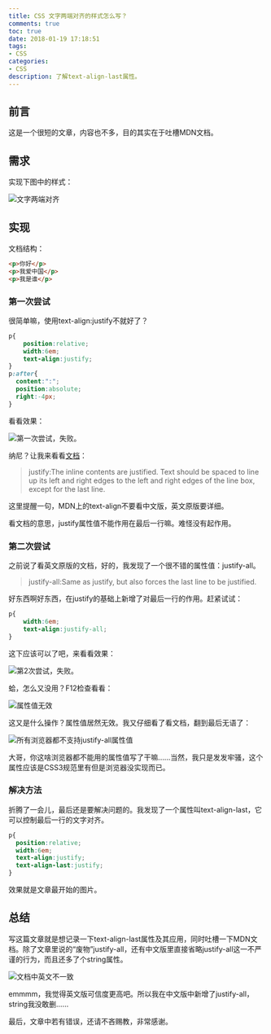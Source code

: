```yaml
---
title: CSS 文字两端对齐的样式怎么写？
comments: true
toc: true
date: 2018-01-19 17:18:51
tags:
- CSS
categories:
- CSS
description: 了解text-align-last属性。
---
```

## 前言
这是一个很短的文章，内容也不多，目的其实在于吐槽MDN文档。
## 需求
实现下图中的样式：  

![文字两端对齐](http://ox34ivs2j.bkt.clouddn.com//hexo/%E9%9C%80%E6%B1%82.png)

## 实现
文档结构：
```html
<p>你好</p>
<p>我爱中国</p>
<p>我是谁</p>
```
### 第一次尝试

很简单嘛，使用text-align:justify不就好了？
```css
p{
    position:relative;
    width:6em;
    text-align:justify;
}
p:after{
  content:":";
  position:absolute;
  right:-4px;
}
```
看看效果：

![第一次尝试，失败。](http://ox34ivs2j.bkt.clouddn.com//hexo/%E5%A4%B1%E8%B4%A5.png)

纳尼？让我来看看[文档](https://developer.mozilla.org/zh-CN/docs/Web/CSS/text-align)：
> justify:The inline contents are justified. Text should be spaced to line up its left and right edges to the left and right edges of the line box, except for the last line.

这里提醒一句，MDN上的text-align不要看中文版，英文原版要详细。

看文档的意思，justify属性值不能作用在最后一行嘛。难怪没有起作用。

### 第二次尝试

之前说了看英文原版的文档，好的，我发现了一个很不错的属性值：justify-all。
> justify-all:Same as justify, but also forces the last line to be justified.

好东西啊好东西，在justify的基础上新增了对最后一行的作用。赶紧试试：
```css
p{
    width:6em;
    text-align:justify-all;
}
```
这下应该可以了吧，来看看效果：

![第2次尝试，失败。](http://ox34ivs2j.bkt.clouddn.com//hexo/%E5%A4%B1%E8%B4%A5.png)

蛤，怎么又没用？F12检查看看：

![属性值无效](http://ox34ivs2j.bkt.clouddn.com//hexo/%E5%B1%9E%E6%80%A7%E5%80%BC%E4%B8%8D%E5%AD%98%E5%9C%A8.png)

这又是什么操作？属性值居然无效。我又仔细看了看文档，翻到最后无语了：

![所有浏览器都不支持justify-all属性值](http://ox34ivs2j.bkt.clouddn.com//hexo/%E6%B5%8F%E8%A7%88%E5%99%A8%E4%B8%8D%E6%94%AF%E6%8C%81.png)

大哥，你这啥浏览器都不能用的属性值写了干嘛……当然，我只是发发牢骚，这个属性应该是CSS3规范里有但是浏览器没实现而已。

### 解决方法
折腾了一会儿，最后还是要解决问题的。我发现了一个属性叫text-align-last，它可以控制最后一行的文字对齐。
```css
p{
  position:relative;
  width:6em;
  text-align:justify;
  text-align-last:justify;
}
```
效果就是文章最开始的图片。

## 总结
写这篇文章就是想记录一下text-align-last属性及其应用，同时吐槽一下MDN文档。除了文章里说的“废物”justify-all，还有中文版里直接省略justify-all这一不严谨的行为，而且还多了个string属性。

![文档中英文不一致](http://ox34ivs2j.bkt.clouddn.com//hexo/%E4%B8%AD%E8%8B%B1%E6%96%87%E4%B8%8D%E4%B8%80%E8%87%B4.png)

emmmm，我觉得英文版可信度更高吧。所以我在中文版中新增了justify-all，string我没敢删……

最后，文章中若有错误，还请不吝赐教，非常感谢。
